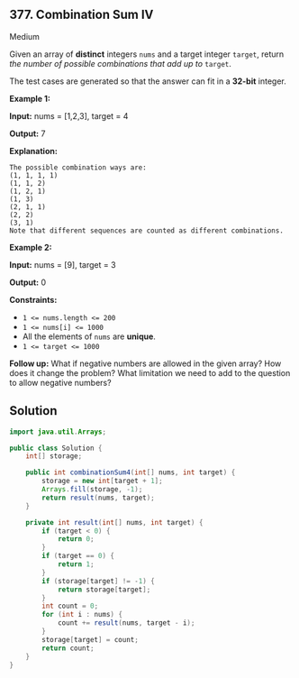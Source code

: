 ## 377\. Combination Sum IV

Medium

Given an array of **distinct** integers `nums` and a target integer `target`, return _the number of possible combinations that add up to_ `target`.

The test cases are generated so that the answer can fit in a **32-bit** integer.

**Example 1:**

**Input:** nums = [1,2,3], target = 4

**Output:** 7

**Explanation:**

    The possible combination ways are:
    (1, 1, 1, 1)
    (1, 1, 2)
    (1, 2, 1)
    (1, 3)
    (2, 1, 1)
    (2, 2)
    (3, 1)
    Note that different sequences are counted as different combinations.

**Example 2:**

**Input:** nums = [9], target = 3

**Output:** 0

**Constraints:**

*   `1 <= nums.length <= 200`
*   `1 <= nums[i] <= 1000`
*   All the elements of `nums` are **unique**.
*   `1 <= target <= 1000`

**Follow up:** What if negative numbers are allowed in the given array? How does it change the problem? What limitation we need to add to the question to allow negative numbers?

## Solution

```java
import java.util.Arrays;

public class Solution {
    int[] storage;

    public int combinationSum4(int[] nums, int target) {
        storage = new int[target + 1];
        Arrays.fill(storage, -1);
        return result(nums, target);
    }

    private int result(int[] nums, int target) {
        if (target < 0) {
            return 0;
        }
        if (target == 0) {
            return 1;
        }
        if (storage[target] != -1) {
            return storage[target];
        }
        int count = 0;
        for (int i : nums) {
            count += result(nums, target - i);
        }
        storage[target] = count;
        return count;
    }
}
```